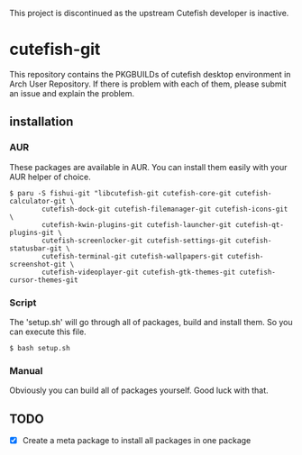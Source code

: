 This project is discontinued as the upstream Cutefish developer is inactive.
# cutefish-git
This repository contains the PKGBUILDs of cutefish desktop environment
in Arch User Repository. If there is problem with each of them, please submit
an issue and explain the problem.
## installation
### AUR
These packages are available in AUR. You can install them easily with
your AUR helper of choice.

    $ paru -S fishui-git "libcutefish-git cutefish-core-git cutefish-calculator-git \
            cutefish-dock-git cutefish-filemanager-git cutefish-icons-git \
            cutefish-kwin-plugins-git cutefish-launcher-git cutefish-qt-plugins-git \
            cutefish-screenlocker-git cutefish-settings-git cutefish-statusbar-git \
            cutefish-terminal-git cutefish-wallpapers-git cutefish-screenshot-git \
            cutefish-videoplayer-git cutefish-gtk-themes-git cutefish-cursor-themes-git

### Script
The 'setup.sh' will go through all of packages, build and install them.
So you can execute this file.

    $ bash setup.sh

### Manual
Obviously you can build all of packages yourself. Good luck with that.

## TODO
- [x] Create a meta package to install all packages in one package
